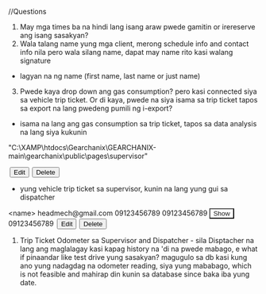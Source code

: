 //Questions

1. May mga times ba na hindi lang isang araw pwede gamitin or irereserve ang isang sasakyan?
2. Wala talang name yung mga client, merong schedule info and contact info nila pero wala silang name, dapat may name rito kasi walang signature
- lagyan na ng name (first name, last name or just name)
3. Pwede kaya drop down ang gas consumption? pero kasi connected siya sa vehicle trip ticket. Or di kaya, pwede na siya isama sa trip ticket tapos sa export na lang pwedeng pumili ng i-export?
- isama na lang ang gas consumption sa trip ticket, tapos sa data analysis na lang siya kukunin

"C:\XAMP\htdocs\Gearchanix\GEARCHANIX-main\gearchanix\public\pages\supervisor"
<td><button class="btn btn-primary" type="button" style="margin-left: 3px;margin-right: 3px;">Edit</button><button class="btn btn-danger" type="button" style="margin-left: 3px;margin-right: 3px;">Delete</button></td>

- yung vehicle trip ticket sa supervisor, kunin na lang yung gui sa dispatcher
<tr>
                                                    <td>&lt;name&gt;</td>
                                                    <td>headmech@gmail.com</td>
                                                    <td>09123456789</td>
                                                    <td>09123456789</td>
                                                    <td><button class="btn btn-primary" type="button" style="background: var(--bs-warning);color: var(--bs-black);">Show</button></td>
                                                    <td>09123456789</td>
                                                    <td><button class="btn btn-primary" type="button" style="margin-left: 3px;margin-right: 3px;">Edit</button><button class="btn btn-danger" type="button" style="margin-left: 3px;margin-right: 3px;">Delete</button>
                                                        <ul class="nav nav-tabs"></ul>
                                                    </td>
                                          </tr>

1. Trip Ticket Odometer sa Supervisor and Dispatcher - sila Disptacher na lang ang maglalagay kasi kapag history na 'di na pwede mabago, e what if pinaandar like test drive yung sasakyan? magugulo sa db kasi kung ano yung nadagdag na odometer reading, siya yung mababago, which is not feasible and mahirap din kunin sa database since baka iba yung date. 
